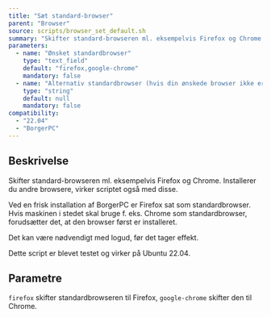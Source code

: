 ```yaml
---
title: "Sæt standard-browser"
parent: "Browser"
source: scripts/browser_set_default.sh
summary: "Skifter standard-browseren ml. eksempelvis Firefox og Chrome."
parameters:
  - name: "Ønsket standardbrowser"
    type: "text_field"
    default: "firefox,google-chrome"
    mandatory: false
  - name: "Alternativ standardbrowser (hvis din ønskede browser ikke er på listen)"
    type: "string"
    default: null
    mandatory: false
compatibility:  
  - "22.04"
  - "BorgerPC"
---
```


## Beskrivelse
Skifter standard-browseren ml. eksempelvis Firefox og Chrome. Installerer du andre browsere, virker scriptet også med disse.

Ved en frisk installation af BorgerPC er Firefox sat som standardbrowser. 
Hvis maskinen i stedet skal bruge f. eks. Chrome som standardbrowser, forudsætter det, at den browser først er installeret.

Det kan være nødvendigt med logud, før det tager effekt.

Dette script er blevet testet og virker på Ubuntu 22.04.

## Parametre
`firefox` skifter standardbrowseren til Firefox, `google-chrome` skifter den til Chrome.



